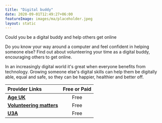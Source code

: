 ```yaml
---
title: "Digital buddy"
date: 2020-09-01T12:49:27+06:00
featureImage: images/ma/placeholder.jpeg
layout: static
---
```


Could you be a digital buddy and help others get online

Do you know your way around a computer and feel confident in helping someone else? Find out about volunteering your time as a digital buddy, encouraging others to get online.

In an increasingly digital world it's great when everyone benefits from technology. Growing someone else's digital skills can help them be digitally able, equal and safe, so they can be happier, healthier and better off.

| Provider Links      | Free or Paid  |  
| :-----------          | :--------------:      |  
| [**Age UK**](https://www.ageuk.org.uk/get-involved/volunteer/become-an-age-uk-digital-buddy/) | Free | 
| [**Volunteering matters**](https://volunteeringmatters.org.uk/pillars/older-people/) | Free | 
| [**U3A**](https://www.u3a.org.uk/index.php) | Free | 
  

<br/><br/>






